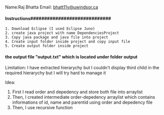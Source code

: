 
Name:Raj Bhatta
Email: bhatt11y@uwindsor.ca

#### Instructions#############################

	1. Download Eclipse (I used Eclipse Juno)
	2. create java project with name DependenciesProject
	3. Copy java package and java file into project
	4. Create input folder inside project and copy input file
	5. Create output folder inside project 

#### the output file "output.txt" which is located under folder output ###################
Limitation: I have extracted hierarychy but I couldn't display third child in the required hierarychy but I will try hard to manage it





Idea:
1. First I read order and depedency and store both file into arraylist
2. Then, I created intermediate order-depedency arraylist which contains informations of id, name and parentid using order and depedency file
3. Then, I use recursive function

